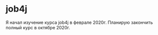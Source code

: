 ﻿
# job4j
Я начал изучение курса job4j в феврале 2020г. Планирую закончить полный курс в октябре 2020г.
